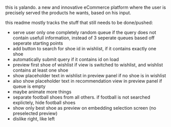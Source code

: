 this is yalando. a new and innovative eCommerce platform where the user is precisely served the products he wants, based on his input.

this readme mostly tracks the stuff that still needs to be done/pushed:
- serve user only one completely random queue if the query does not contain usefull information, instead of 3 seperate queues based off seperate starting points
- add button to search for shoe id in wishlist, if it contains exactly one shoe
- automatically submit query if it contains id on load
- preview first shoe of wishlist if view is switched to wishlist, and wishlist contains at least one shoe
- show placeholder text in wishlist in preview panel if no shoe is in wishlist
- also show placeholder text in recommendation view in preview panel if queue is empty
- maybe animate more things
- separate football shoes from all others. if football is not searched explictely, hide football shoes
- show only best shoe as preview on embedding selection screen (no preselected preview)
- dislike right, like left
